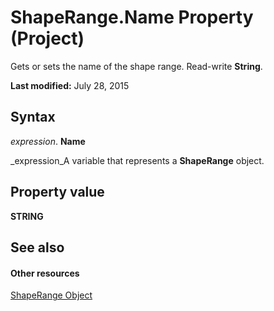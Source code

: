
# ShapeRange.Name Property (Project)
Gets or sets the name of the shape range. Read-write  **String**.

 **Last modified:** July 28, 2015


## Syntax

 _expression_. **Name**

 _expression_A variable that represents a  **ShapeRange** object.


## Property value

 **STRING**


## See also


#### Other resources


 [ShapeRange Object](315031aa-4b8c-424b-26e7-ce15897beb05.md)
